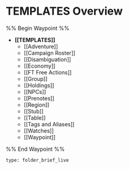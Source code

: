 # TEMPLATES Overview
%% Begin Waypoint %%
- **[[TEMPLATES]]**
	- [[Adventure]]
	- [[Campaign Roster]]
	- [[Disambiguation]]
	- [[Economy]]
	- [[FT Free Actions]]
	- [[Group]]
	- [[Holdings]]
	- [[NPCs]]
	- [[Prenotes]]
	- [[Region]]
	- [[Stub]]
	- [[Table]]
	- [[Tags and Aliases]]
	- [[Watches]]
	- [[Waypoint]]

%% End Waypoint %%
 
```ccard
type: folder_brief_live
```
 
